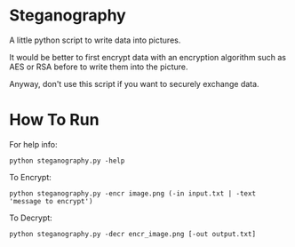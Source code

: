 # Steganography
A little python script to write data into pictures.

It would be better to first encrypt data with an encryption algorithm such as AES or RSA before to write them into the picture.

Anyway, don't use this script if you want to securely exchange data.

# How To Run
For help info:
```
python steganography.py -help
```
To Encrypt:
```
python steganography.py -encr image.png (-in input.txt | -text 'message to encrypt')
```

To Decrypt: 
```
python steganography.py -decr encr_image.png [-out output.txt]
```
